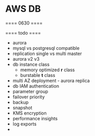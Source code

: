 # AWS DB

==== 0630 ====

==== todo ====

- aurora
- mysql vs postgresql compatible
- replication single vs multi master
- aurora v2 v3
- db instance class
  - memory optimized **r** class
  - burstable **t** class
- multi AZ deployment - aurora replica
- db IAM authentication
- parameter group
- failover priority
- backup
- snapshot
- KMS encryption
- performance insights
- log exports
-
